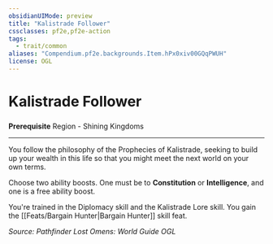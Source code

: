 ```yaml
---
obsidianUIMode: preview
title: "Kalistrade Follower"
cssclasses: pf2e,pf2e-action
tags:
  - trait/common
aliases: "Compendium.pf2e.backgrounds.Item.hPx0xiv00GQqPWUH"
license: OGL
---
```

# Kalistrade Follower

### 






**Prerequisite** Region - Shining Kingdoms

* * *

You follow the philosophy of the Prophecies of Kalistrade, seeking to build up your wealth in this life so that you might meet the next world on your own terms.

Choose two ability boosts. One must be to **Constitution** or **Intelligence**, and one is a free ability boost.

You're trained in the Diplomacy skill and the Kalistrade Lore skill. You gain the [[Feats/Bargain Hunter|Bargain Hunter]] skill feat.

*Source: Pathfinder Lost Omens: World Guide*
*OGL*